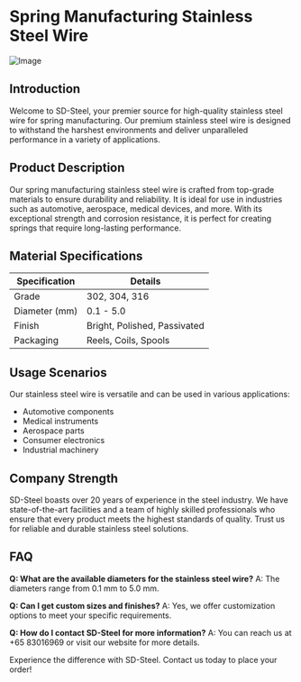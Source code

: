 # Spring Manufacturing Stainless Steel Wire

![Image](https://github.com/user-attachments/assets/2567258e-e124-4816-932d-1809bd27ef0b)

## Introduction

Welcome to SD-Steel, your premier source for high-quality stainless steel wire for spring manufacturing. Our premium stainless steel wire is designed to withstand the harshest environments and deliver unparalleled performance in a variety of applications.

## Product Description

Our spring manufacturing stainless steel wire is crafted from top-grade materials to ensure durability and reliability. It is ideal for use in industries such as automotive, aerospace, medical devices, and more. With its exceptional strength and corrosion resistance, it is perfect for creating springs that require long-lasting performance.

## Material Specifications

| Specification | Details |
|---------------|---------|
| Grade         | 302, 304, 316          |
| Diameter (mm) | 0.1 - 5.0 |
| Finish        | Bright, Polished, Passivated |
| Packaging     | Reels, Coils, Spools |

## Usage Scenarios

Our stainless steel wire is versatile and can be used in various applications:
- Automotive components
- Medical instruments
- Aerospace parts
- Consumer electronics
- Industrial machinery

## Company Strength

SD-Steel boasts over 20 years of experience in the steel industry. We have state-of-the-art facilities and a team of highly skilled professionals who ensure that every product meets the highest standards of quality. Trust us for reliable and durable stainless steel solutions.

## FAQ

**Q: What are the available diameters for the stainless steel wire?**
A: The diameters range from 0.1 mm to 5.0 mm.

**Q: Can I get custom sizes and finishes?**
A: Yes, we offer customization options to meet your specific requirements.

**Q: How do I contact SD-Steel for more information?**
A: You can reach us at +65 83016969 or visit our website for more details.

Experience the difference with SD-Steel. Contact us today to place your order!